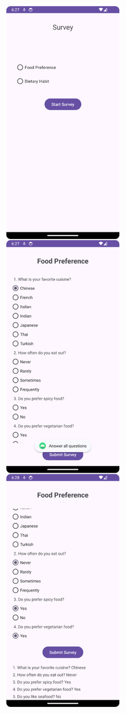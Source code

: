 
<img src="Screenshot_20240310_182730.png" alt="Screenshot" width="300">

<img src="Screenshot_20240310_182755.png" alt="Screenshot" width="300">


<img src="Screenshot_20240310_182809.png" alt="Screenshot" width="300">

